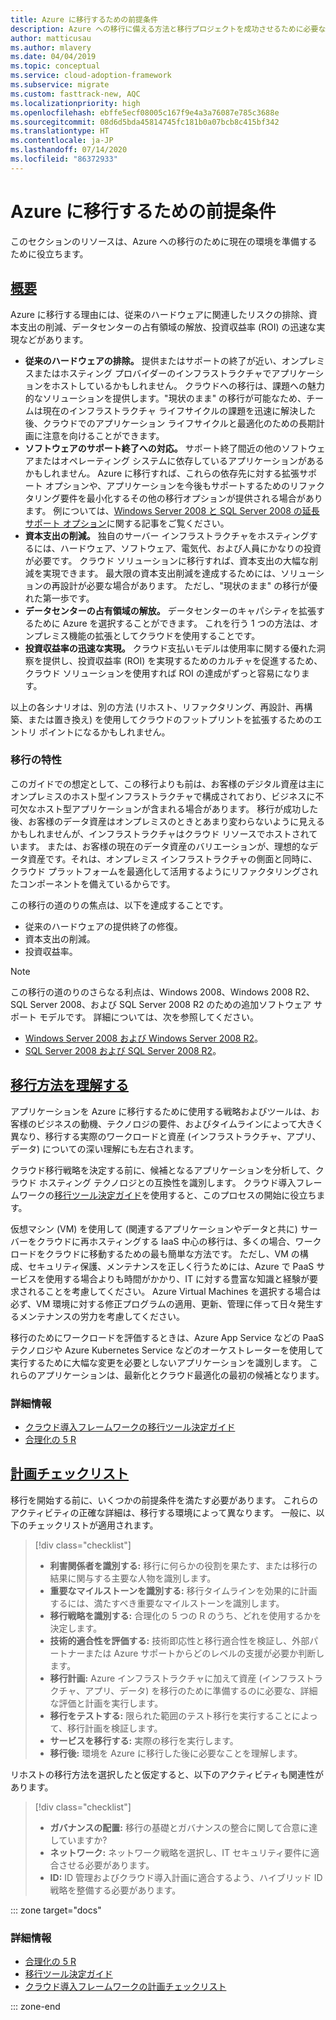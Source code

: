```yaml
---
title: Azure に移行するための前提条件
description: Azure への移行に備える方法と移行プロジェクトを成功させるために必要な前提条件を、Azure 向けのクラウド導入フレームワークを使用して理解します。
author: matticusau
ms.author: mlavery
ms.date: 04/04/2019
ms.topic: conceptual
ms.service: cloud-adoption-framework
ms.subservice: migrate
ms.custom: fasttrack-new, AQC
ms.localizationpriority: high
ms.openlocfilehash: ebffe5ecf08005c167f9e4a3a76087e785c3688e
ms.sourcegitcommit: 08d6d5bda45814745fc181b0a07bcb8c415bf342
ms.translationtype: HT
ms.contentlocale: ja-JP
ms.lasthandoff: 07/14/2020
ms.locfileid: "86372933"
---
```

# <a name="prerequisites-for-migrating-to-azure"></a>Azure に移行するための前提条件

このセクションのリソースは、Azure への移行のために現在の環境を準備するために役立ちます。

## <a name="overview"></a>[概要](#tab/Overview)

Azure に移行する理由には、従来のハードウェアに関連したリスクの排除、資本支出の削減、データセンターの占有領域の解放、投資収益率 (ROI) の迅速な実現などがあります。

- **従来のハードウェアの排除。** 提供またはサポートの終了が近い、オンプレミスまたはホスティング プロバイダーのインフラストラクチャでアプリケーションをホストしているかもしれません。 クラウドへの移行は、課題への魅力的なソリューションを提供します。"現状のまま" の移行が可能なため、チームは現在のインフラストラクチャ ライフサイクルの課題を迅速に解決した後、クラウドでのアプリケーション ライフサイクルと最適化のための長期計画に注意を向けることができます。
- **ソフトウェアのサポート終了への対応。** サポート終了間近の他のソフトウェアまたはオペレーティング システムに依存しているアプリケーションがあるかもしれません。 Azure に移行すれば、これらの依存先に対する拡張サポート オプションや、アプリケーションを今後もサポートするためのリファクタリング要件を最小化するその他の移行オプションが提供される場合があります。 例については、[Windows Server 2008 と SQL Server 2008 の延長サポート オプション](https://azure.microsoft.com/blog/announcing-new-options-for-sql-server-2008-and-windows-server-2008-end-of-support)に関する記事をご覧ください。
- **資本支出の削減。** 独自のサーバー インフラストラクチャをホスティングするには、ハードウェア、ソフトウェア、電気代、および人員にかなりの投資が必要です。 クラウド ソリューションに移行すれば、資本支出の大幅な削減を実現できます。 最大限の資本支出削減を達成するためには、ソリューションの再設計が必要な場合があります。 ただし、"現状のまま" の移行が優れた第一歩です。
- **データセンターの占有領域の解放。** データセンターのキャパシティを拡張するために Azure を選択することができます。 これを行う 1 つの方法は、オンプレミス機能の拡張としてクラウドを使用することです。
- **投資収益率の迅速な実現。** クラウド支払いモデルは使用率に関する優れた洞察を提供し、投資収益率 (ROI) を実現するためのカルチャを促進するため、クラウド ソリューションを使用すれば ROI の達成がずっと容易になります。

以上の各シナリオは、別の方法 (リホスト、リファクタリング、再設計、再構築、または置き換え) を使用してクラウドのフットプリントを拡張するためのエントリ ポイントになるかもしれません。

### <a name="migration-characteristics"></a>移行の特性

このガイドでの想定として、この移行よりも前は、お客様のデジタル資産は主にオンプレミスのホスト型インフラストラクチャで構成されており、ビジネスに不可欠なホスト型アプリケーションが含まれる場合があります。 移行が成功した後、お客様のデータ資産はオンプレミスのときとあまり変わらないように見えるかもしれませんが、インフラストラクチャはクラウド リソースでホストされています。 または、お客様の現在のデータ資産のバリエーションが、理想的なデータ資産です。それは、オンプレミス インフラストラクチャの側面と同時に、クラウド プラットフォームを最適化して活用するようにリファクタリングされたコンポーネントを備えているからです。

この移行の道のりの焦点は、以下を達成することです。

- 従来のハードウェアの提供終了の修復。
- 資本支出の削減。
- 投資収益率。

> [!NOTE]
> この移行の道のりのさらなる利点は、Windows 2008、Windows 2008 R2、SQL Server 2008、および SQL Server 2008 R2 のための追加ソフトウェア サポート モデルです。 詳細については、次を参照してください。
>
> - [Windows Server 2008 および Windows Server 2008 R2](https://www.microsoft.com/cloud-platform/windows-server-2008)。
> - [SQL Server 2008 および SQL Server 2008 R2](https://www.microsoft.com/sql-server/sql-server-2008)。

## <a name="understand-migration-approaches"></a>[移行方法を理解する](#tab/Approach)

アプリケーションを Azure に移行するために使用する戦略およびツールは、お客様のビジネスの動機、テクノロジの要件、およびタイムラインによって大きく異なり、移行する実際のワークロードと資産 (インフラストラクチャ、アプリ、データ) についての深い理解にも左右されます。

クラウド移行戦略を決定する前に、候補となるアプリケーションを分析して、クラウド ホスティング テクノロジとの互換性を識別します。 クラウド導入フレームワークの[移行ツール決定ガイド](../../decision-guides/migrate-decision-guide/index.md)を使用すると、このプロセスの開始に役立ちます。

仮想マシン (VM) を使用して (関連するアプリケーションやデータと共に) サーバーをクラウドに再ホスティングする IaaS 中心の移行は、多くの場合、ワークロードをクラウドに移動するための最も簡単な方法です。 ただし、VM の構成、セキュリティ保護、メンテナンスを正しく行うためには、Azure で PaaS サービスを使用する場合よりも時間がかかり、IT に対する豊富な知識と経験が要求されることを考慮してください。 Azure Virtual Machines を選択する場合は必ず、VM 環境に対する修正プログラムの適用、更新、管理に伴って日々発生するメンテナンスの労力を考慮してください。

移行のためにワークロードを評価するときは、Azure App Service などの PaaS テクノロジや Azure Kubernetes Service などのオーケストレーターを使用して実行するために大幅な変更を必要としないアプリケーションを識別します。 これらのアプリケーションは、最新化とクラウド最適化の最初の候補となります。

### <a name="learn-more"></a>詳細情報

- [クラウド導入フレームワークの移行ツール決定ガイド](../../decision-guides/migrate-decision-guide/index.md)
- [合理化の 5 R](../../digital-estate/5-rs-of-rationalization.md)

## <a name="planning-checklist"></a>[計画チェックリスト](#tab/Checklist)

移行を開始する前に、いくつかの前提条件を満たす必要があります。 これらのアクティビティの正確な詳細は、移行する環境によって異なります。 一般に、以下のチェックリストが適用されます。

> [!div class="checklist"]
>
> - **利害関係者を識別する:** 移行に何らかの役割を果たす、または移行の結果に関与する主要な人物を識別します。
> - **重要なマイルストーンを識別する:** 移行タイムラインを効果的に計画するには、満たすべき重要なマイルストーンを識別します。
> - **移行戦略を識別する:** 合理化の 5 つの R のうち、どれを使用するかを決定します。
> - **技術的適合性を評価する:** 技術即応性と移行適合性を検証し、外部パートナーまたは Azure サポートからどのレベルの支援が必要か判断します。
> - **移行計画:** Azure インフラストラクチャに加えて資産 (インフラストラクチャ、アプリ、データ) を移行のために準備するのに必要な、詳細な評価と計画を実行します。
> - **移行をテストする:** 限られた範囲のテスト移行を実行することによって、移行計画を検証します。
> - **サービスを移行する:** 実際の移行を実行します。
> - **移行後:** 環境を Azure に移行した後に必要なことを理解します。

リホストの移行方法を選択したと仮定すると、以下のアクティビティも関連性があります。

> [!div class="checklist"]
>
> - **ガバナンスの配置:** 移行の基礎とガバナンスの整合に関して合意に達していますか?
> - **ネットワーク:** ネットワーク戦略を選択し、IT セキュリティ要件に適合させる必要があります。
> - **ID:** ID 管理およびクラウド導入計画に適合するよう、ハイブリッド ID 戦略を整備する必要があります。

::: zone target="docs"

<!-- markdownlint-disable MD024 -->

### <a name="learn-more"></a>詳細情報

- [合理化の 5 R](../../digital-estate/5-rs-of-rationalization.md)
- [移行ツール決定ガイド](../../decision-guides/migrate-decision-guide/index.md)
- [クラウド導入フレームワークの計画チェックリスト](../migration-considerations/prerequisites/planning-checklist.md)

::: zone-end
